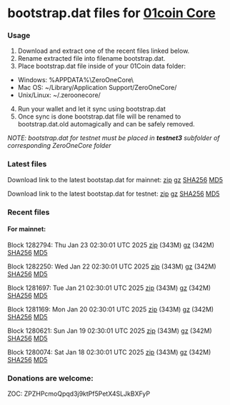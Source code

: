 # bootstrap.dat files for [01coin Core](https://01coin.io)

### Usage

1. Download and extract one of the recent files linked below.
2. Rename extracted file into filename bootstrap.dat.
3. Place bootstrap.dat file inside of your 01Coin data folder:
 - Windows: %APPDATA%\ZeroOneCore\
 - Mac OS: ~/Library/Application Support/ZeroOneCore/
 - Unix/Linux: ~/.zeroonecore/
4. Run your wallet and let it sync using bootstrap.dat
5. Once sync is done bootstrap.dat file will be renamed to bootstrap.dat.old automagically and can be safely removed.

_NOTE: bootstrap.dat for testnet must be placed in **testnet3** subfolder of corresponding ZeroOneCore folder_

### Latest files
Download link to the latest bootstap.dat for mainnet: [zip](https://files.01coin.io/mainnet/bootstrap.dat.zip) [gz](https://files.01coin.io/mainnet/bootstrap.dat.tar.gz) [SHA256](https://files.01coin.io/mainnet/sha256.txt) [MD5](https://files.01coin.io/mainnet/md5.txt)

Download link to the latest bootstap.dat for testnet: [zip](https://files.01coin.io/testnet/bootstrap.dat.zip) [gz](https://files.01coin.io/testnet/bootstrap.dat.tar.gz) [SHA256](https://files.01coin.io/testnet/sha256.txt) [MD5](https://files.01coin.io/testnet/md5.txt)

### Recent files

#### For mainnet:

Block 1282794: Thu Jan 23 02:30:01 UTC 2025 [zip](https://files.01coin.io/mainnet/2025-01-23/bootstrap.dat.zip) (343M) [gz](https://files.01coin.io/mainnet/2025-01-23/bootstrap.dat.tar.gz) (342M) [SHA256](https://files.01coin.io/mainnet/2025-01-23/sha256.txt) [MD5](https://files.01coin.io/mainnet/2025-01-23/md5.txt)

Block 1282250: Wed Jan 22 02:30:01 UTC 2025 [zip](https://files.01coin.io/mainnet/2025-01-22/bootstrap.dat.zip) (343M) [gz](https://files.01coin.io/mainnet/2025-01-22/bootstrap.dat.tar.gz) (342M) [SHA256](https://files.01coin.io/mainnet/2025-01-22/sha256.txt) [MD5](https://files.01coin.io/mainnet/2025-01-22/md5.txt)

Block 1281697: Tue Jan 21 02:30:01 UTC 2025 [zip](https://files.01coin.io/mainnet/2025-01-21/bootstrap.dat.zip) (343M) [gz](https://files.01coin.io/mainnet/2025-01-21/bootstrap.dat.tar.gz) (342M) [SHA256](https://files.01coin.io/mainnet/2025-01-21/sha256.txt) [MD5](https://files.01coin.io/mainnet/2025-01-21/md5.txt)

Block 1281169: Mon Jan 20 02:30:01 UTC 2025 [zip](https://files.01coin.io/mainnet/2025-01-20/bootstrap.dat.zip) (343M) [gz](https://files.01coin.io/mainnet/2025-01-20/bootstrap.dat.tar.gz) (342M) [SHA256](https://files.01coin.io/mainnet/2025-01-20/sha256.txt) [MD5](https://files.01coin.io/mainnet/2025-01-20/md5.txt)

Block 1280621: Sun Jan 19 02:30:01 UTC 2025 [zip](https://files.01coin.io/mainnet/2025-01-19/bootstrap.dat.zip) (343M) [gz](https://files.01coin.io/mainnet/2025-01-19/bootstrap.dat.tar.gz) (342M) [SHA256](https://files.01coin.io/mainnet/2025-01-19/sha256.txt) [MD5](https://files.01coin.io/mainnet/2025-01-19/md5.txt)

Block 1280074: Sat Jan 18 02:30:01 UTC 2025 [zip](https://files.01coin.io/mainnet/2025-01-18/bootstrap.dat.zip) (343M) [gz](https://files.01coin.io/mainnet/2025-01-18/bootstrap.dat.tar.gz) (342M) [SHA256](https://files.01coin.io/mainnet/2025-01-18/sha256.txt) [MD5](https://files.01coin.io/mainnet/2025-01-18/md5.txt)


### Donations are welcome:

ZOC: ZPZHPcmoQpqd3j9ktPf5PetX4SLJkBXFyP
